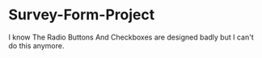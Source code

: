 # Survey-Form-Project
I know The Radio Buttons And Checkboxes are designed badly but I can't do this anymore.

